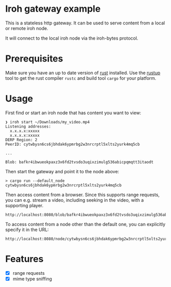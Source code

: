 # Iroh gateway example

This is a stateless http gateway. It can be used to serve content from
a local or remote iroh node.

It will connect to the local iroh node via the iroh-bytes protocol.

# Prerequisites

Make sure you have an up to date version of [rust](https://www.rust-lang.org/) installed. Use the
[rustup](https://rustup.rs/) tool to get the rust compiler `rustc` and build tool
`cargo` for your platform.

# Usage

First find or start an iroh node that has content you want to view:

```
❯ iroh start ~/Downloads/my_video.mp4
Listening addresses:
  x.x.x.x:xxxxx
  x.x.x.x:xxxxx
DERP Region: 2
PeerID: cytwbysn6cs6jbhdak6ypmrbg2w3nrcrptl5xlts2yurk4mq5cb

...

Blob: bafkr4ibwueokpaxz3x6fd2tvsdo3uqixzimulg536abicpqmqtt3itaodt
```

Then start the gateway and point it to the node above:
```
> cargo run --default_node cytwbysn6cs6jbhdak6ypmrbg2w3nrcrptl5xlts2yurk4mq5cb
```

Then access content from a browser. Since this supports range requests, you can e.g. stream a video, including seeking in the video, with a supporting player.

```
http://localhost:8080/blob/bafkr4ibwueokpaxz3x6fd2tvsdo3uqixzimulg536abicpqmqtt3itaodt
```

To access content from a node other than the default one, you can explicitly specify it in the URL:

```
http://localhost:8080/node/cytwbysn6cs6jbhdak6ypmrbg2w3nrcrptl5xlts2yurk4mq5cb/blob/bafkr4ibwueokpaxz3x6fd2tvsdo3uqixzimulg536abicpqmqtt3itaodt
```

# Features
- [x] range requests
- [x] mime type sniffing
